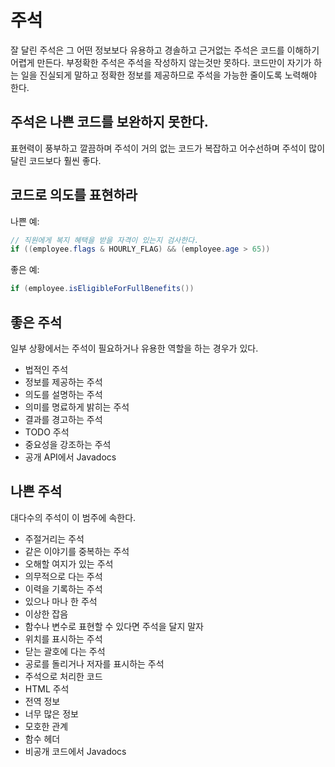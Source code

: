 # 주석

잘 달린 주석은 그 어떤 정보보다 유용하고 경솔하고 근거없는 주석은 코드를 이해하기 어렵게 만든다. 부정확한 주석은 주석을 작성하지 않는것만 못하다. 
코드만이 자기가 하는 일을 진실되게 말하고 정확한 정보를 제공하므로 주석을 가능한 줄이도록 노력해야 한다.

## 주석은 나쁜 코드를 보완하지 못한다.

표현력이 풍부하고 깔끔하며 주석이 거의 없는 코드가 복잡하고 어수선하며 주석이 많이 달린 코드보다 훨씬 좋다. 

## 코드로 의도를 표현하라

나쁜 예:
```java
// 직원에게 복지 혜택을 받을 자격이 있는지 검사한다.
if ((employee.flags & HOURLY_FLAG) && (employee.age > 65))
```

좋은 예:
```java
if (employee.isEligibleForFullBenefits())
```

## 좋은 주석

일부 상황에서는 주석이 필요하거나 유용한 역할을 하는 경우가 있다.
* 법적인 주석
* 정보를 제공하는 주석
* 의도를 설명하는 주석
* 의미를 명료하게 밝히는 주석
* 결과를 경고하는 주석
* TODO 주석
* 중요성을 강조하는 주석
* 공개 API에서 Javadocs

## 나쁜 주석

대다수의 주석이 이 범주에 속한다.
* 주절거리는 주석
* 같은 이야기를 중복하는 주석
* 오해할 여지가 있는 주석
* 의무적으로 다는 주석
* 이력을 기록하는 주석
* 있으나 마나 한 주석
* 이상한 잡음
* 함수나 변수로 표현할 수 있다면 주석을 달지 말자
* 위치를 표시하는 주석
* 닫는 괄호에 다는 주석
* 공로를 돌리거나 저자를 표시하는 주석
* 주석으로 처리한 코드
* HTML 주석
* 전역 정보
* 너무 많은 정보
* 모호한 관계
* 함수 헤더
* 비공개 코드에서 Javadocs
